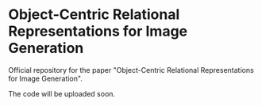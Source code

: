 # Object-Centric Relational Representations for Image Generation

Official repository for the paper "Object-Centric Relational Representations for Image Generation". 

The code will be uploaded soon.
